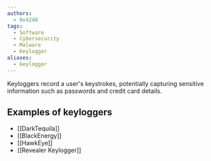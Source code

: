 ```yaml
---
authors:
  - 0x4248
tags:
  - Software
  - Cybersecurity
  - Malware
  - Keylogger
aliases:
  - keylogger
---
```

Keyloggers record a user's keystrokes, potentially capturing sensitive information such as passwords and credit card details.

## Examples of keyloggers
- [[DarkTequila]]
- [[BlackEnergy]]
- [[HawkEye]]
- [[Revealer Keylogger]]